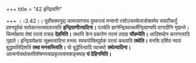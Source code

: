 +++
title = "42 इन्द्रियाणि"

+++
।।3.42।। पूर्वोक्तमनूद्य कामत्यागस्य दुष्करत्वं मन्वानो
रसोऽप्यस्येत्यत्रोक्तमेव स्पष्टीकर्तुं प्रश्नपूर्वकं श्लोकान्तरमवतारयति
**इन्द्रियाणीत्यादिना।** पञ्चेति ज्ञानेन्द्रियवत्कर्मेन्द्रियाण्यपि
वागादीनि गृह्यन्ते। किमपेक्षया तेषां परत्वं तत्राह **देहमिति।** तथापि
केन प्रकारेण परत्वं तदाह **सौक्ष्म्येति।** आदिशब्देन कारणत्वादि गृह्यते।
इन्द्रियापेक्षया सूक्ष्मत्वादिना मनसः स्वरूपोक्तिपूर्वकं परत्वं कथयति
**तथेति।** मनसि दर्शितं न्यायं बुद्धावतिदिशति **तथा मनसस्त्विति।** यो
बुद्धेरित्यादि व्याचष्टे **तथेत्यादिना।**
आत्मनोयथोक्तविशेषणस्याप्रकृतत्वमाशङ्क्याह **यं देहिनमिति।**
